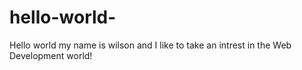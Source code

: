 # hello-world-
Hello world my name is wilson and I like to take an intrest in the Web Development world!
